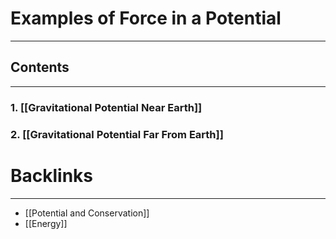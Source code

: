# Examples of Force in a Potential
---

## Contents
---

### 1. [[Gravitational Potential Near Earth]]

### 2. [[Gravitational Potential Far From Earth]]

# Backlinks
---
- [[Potential and Conservation]]
- [[Energy]]